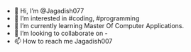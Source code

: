 - 👋 Hi, I’m @Jagadish077
- 👀 I’m interested in #coding, #programming
- 🌱 I’m currently learning Master Of Computer Applications.
- 💞️ I’m looking to collaborate on -
- 📫 How to reach me Jagadish007

<!---
Jagadish077/Jagadish077 is a ✨ special ✨ repository because its `README.md` (this file) appears on your GitHub profile.
You can click the Preview link to take a look at your changes.
--->
